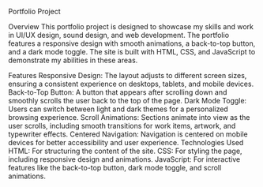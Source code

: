 Portfolio Project

Overview
This portfolio project is designed to showcase my skills and work in UI/UX design, sound design, and web development. The portfolio features a responsive design with smooth animations, a back-to-top button, and a dark mode toggle. The site is built with HTML, CSS, and JavaScript to demonstrate my abilities in these areas.

Features
Responsive Design: The layout adjusts to different screen sizes, ensuring a consistent experience on desktops, tablets, and mobile devices.
Back-to-Top Button: A button that appears after scrolling down and smoothly scrolls the user back to the top of the page.
Dark Mode Toggle: Users can switch between light and dark themes for a personalized browsing experience.
Scroll Animations: Sections animate into view as the user scrolls, including smooth transitions for work items, artwork, and typewriter effects.
Centered Navigation: Navigation is centered on mobile devices for better accessibility and user experience.
Technologies Used
HTML: For structuring the content of the site.
CSS: For styling the page, including responsive design and animations.
JavaScript: For interactive features like the back-to-top button, dark mode toggle, and scroll animations.

